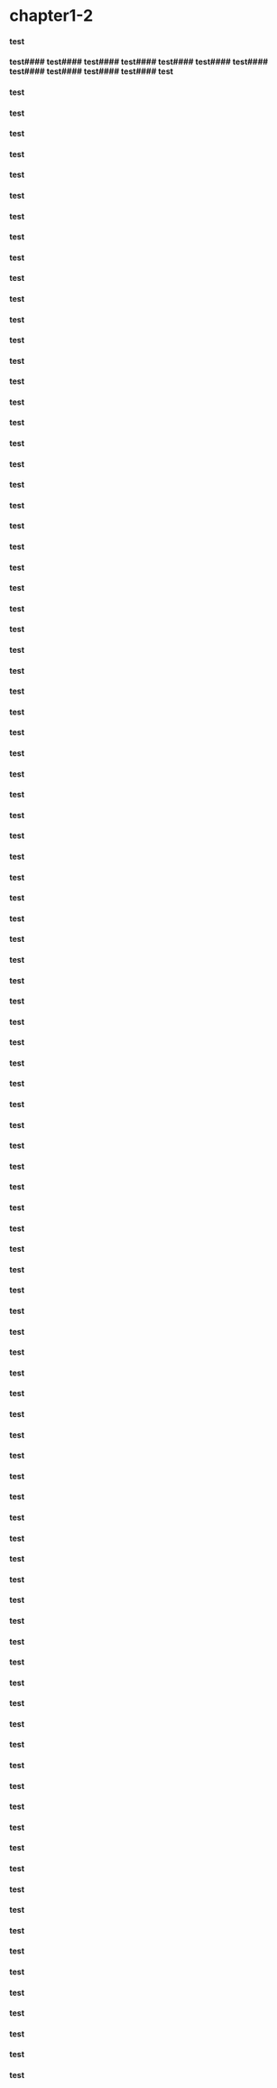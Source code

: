 # chapter1-2

#### test
#### test#### test#### test#### test#### test#### test#### test#### test#### test#### test#### test#### test
#### test

#### test
#### test
#### test
#### test
#### test
#### test
#### test
#### test
#### test
#### test
#### test
#### test
#### test
#### test
#### test
#### test
#### test
#### test
#### test
#### test
#### test
#### test
#### test
#### test
#### test
#### test
#### test
#### test
#### test
#### test
#### test
#### test
#### test
#### test
#### test
#### test
#### test
#### test
#### test
#### test
#### test
#### test
#### test
#### test
#### test
#### test
#### test
#### test
#### test
#### test
#### test
#### test
#### test
#### test
#### test
#### test
#### test
#### test
#### test
#### test
#### test
#### test
#### test
#### test
#### test
#### test
#### test
#### test
#### test
#### test
#### test
#### test
#### test
#### test
#### test
#### test
#### test
#### test
#### test
#### test
#### test
#### test
#### test
#### test
#### test
#### test
#### test
#### test
#### test
#### test
#### test
#### test
#### test
#### test
#### test
#### test
